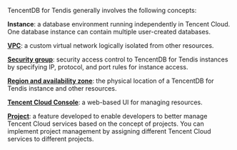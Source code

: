 TencentDB for Tendis generally involves the following concepts:

**Instance**: a database environment running independently in Tencent Cloud. One database instance can contain multiple user-created databases.

[**VPC**](https://intl.cloud.tencent.com/document/product/215/535): a custom virtual network logically isolated from other resources.

[**Security group**](https://cloud.tencent.com/document/product/1363/50948): security access control to TencentDB for Tendis instances by specifying IP, protocol, and port rules for instance access.

[**Region and availability zone**](https://cloud.tencent.com/document/product/1363/50799): the physical location of a TencentDB for Tendis instance and other resources.

[**Tencent Cloud Console**](https://console.cloud.tencent.com/cdb): a web-based UI for managing resources.

[**Project**](https://intl.cloud.tencent.com/document/product/378/34726): a feature developed to enable developers to better manage Tencent Cloud services based on the concept of projects. You can implement project management by assigning different Tencent Cloud services to different projects.
